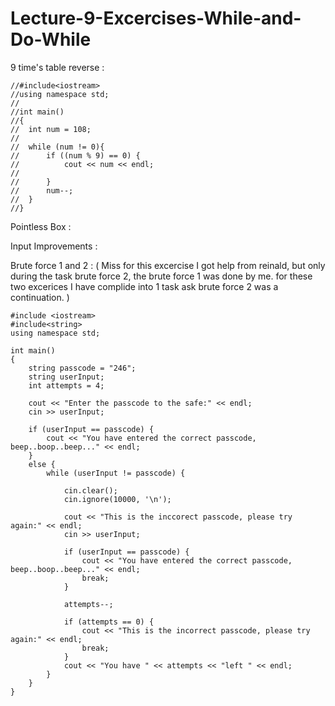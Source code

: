 # Lecture-9-Excercises-While-and-Do-While

9 time's table reverse : 

    //#include<iostream>
    //using namespace std;
    //
    //int main()
    //{
    //	int num = 108;
    //
    //	while (num != 0){
    //		if ((num % 9) == 0) {
    //			cout << num << endl;
    //
    //		}
    //		num--;
    //	}
    //}
    
Pointless Box : 



Input Improvements : 




Brute force 1 and 2 : 
( Miss for this excercise I got help from reinald, but only during the task brute force 2, the brute force 1 was done by me. for these two excerices I have complide into 1 task ask brute force 2 was a continuation. ) 

    #include <iostream>
    #include<string>
    using namespace std;

    int main()
    {
        string passcode = "246";
        string userInput;
        int attempts = 4;

        cout << "Enter the passcode to the safe:" << endl;
        cin >> userInput;

        if (userInput == passcode) {
            cout << "You have entered the correct passcode, beep..boop..beep..." << endl;
        }
        else {
            while (userInput != passcode) {

                cin.clear();
                cin.ignore(10000, '\n');

                cout << "This is the inccorect passcode, please try again:" << endl;
                cin >> userInput;

                if (userInput == passcode) {
                    cout << "You have entered the correct passcode, beep..boop..beep..." << endl;
                    break;
                }

                attempts--;

                if (attempts == 0) {
                    cout << "This is the incorrect passcode, please try again:" << endl;
                    break;
                }
                cout << "You have " << attempts << "left " << endl;
            }
        }
    }
    
    
